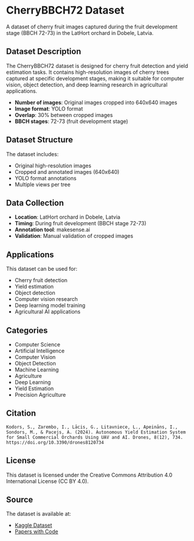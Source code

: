 # CherryBBCH72 Dataset

A dataset of cherry fruit images captured during the fruit development stage (BBCH 72-73) in the LatHort orchard in Dobele, Latvia.

## Dataset Description

The CherryBBCH72 dataset is designed for cherry fruit detection and yield estimation tasks. It contains high-resolution images of cherry trees captured at specific development stages, making it suitable for computer vision, object detection, and deep learning research in agricultural applications.

- **Number of images**: Original images cropped into 640x640 images
- **Image format**: YOLO format
- **Overlap**: 30% between cropped images
- **BBCH stages**: 72-73 (fruit development stage)

## Dataset Structure

The dataset includes:
- Original high-resolution images
- Cropped and annotated images (640x640)
- YOLO format annotations
- Multiple views per tree

## Data Collection

- **Location**: LatHort orchard in Dobele, Latvia
- **Timing**: During fruit development (BBCH stage 72-73)
- **Annotation tool**: makesense.ai
- **Validation**: Manual validation of cropped images

## Applications

This dataset can be used for:
- Cherry fruit detection
- Yield estimation
- Object detection
- Computer vision research
- Deep learning model training
- Agricultural AI applications

## Categories

- Computer Science
- Artificial Intelligence
- Computer Vision
- Object Detection
- Machine Learning
- Agriculture
- Deep Learning
- Yield Estimation
- Precision Agriculture

## Citation

```
Kodors, S., Zarembo, I., Lācis, G., Litavniece, L., Apeināns, I., Sondors, M., & Pacejs, A. (2024). Autonomous Yield Estimation System for Small Commercial Orchards Using UAV and AI. Drones, 8(12), 734. https://doi.org/10.3390/drones8120734
```

## License

This dataset is licensed under the Creative Commons Attribution 4.0 International License (CC BY 4.0).

## Source

The dataset is available at:
- [Kaggle Dataset](https://www.kaggle.com/datasets/projectlzp201910094/applebbch81)
- [Papers with Code](https://paperswithcode.com/dataset/applebbch81)